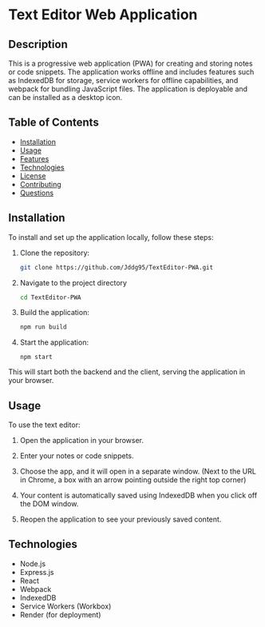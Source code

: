 # Text Editor Web Application

## Description

This is a progressive web application (PWA) for creating and storing notes or code snippets. The application works offline and includes features such as IndexedDB for storage, service workers for offline capabilities, and webpack for bundling JavaScript files. The application is deployable and can be installed as a desktop icon.

## Table of Contents

- [Installation](#installation)
- [Usage](#usage)
- [Features](#features)
- [Technologies](#technologies)
- [License](#license)
- [Contributing](#contributing)
- [Questions](#questions)

## Installation

To install and set up the application locally, follow these steps:

1. Clone the repository:
   ```sh
   git clone https://github.com/Jddg95/TextEditor-PWA.git
   ```

2. Navigate to the project directory 
    ```sh
    cd TextEditor-PWA 
    ```

3. Build the application:
    ```sh
    npm run build
    ```

4. Start the application:
    ```
    npm start
    ```

This will start both the backend and the client, serving the application in your browser. 

## Usage 

To use the text editor:

1. Open the application in your browser.

2. Enter your notes or code snippets.

3. Choose the app, and it will open in a separate window. (Next to the URL in Chrome, a box with an arrow pointing outside the right top corner)

4. Your content is automatically saved using IndexedDB when you click off the DOM window.

5. Reopen the application to see your previously saved content.


## Technologies

- Node.js
- Express.js
- React
- Webpack
- IndexedDB
- Service Workers (Workbox)
- Render (for deployment)


